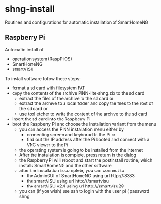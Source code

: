 # shng-install
Routines and configurations for automatic installation of SmartHomeNG

## Raspberry Pi
Automatic install of 
- operation system (RaspPi OS) 
- SmartHomeNG 
- smartVISU 

To install software follow these steps:

- format a sd card with filesystem FAT
- copy the contents of the archive PINN-lite-shng.zip to the sd card
  - extract the files of the archive to the sd card   or
  - extract the archive to a local folder and copy the files to the root of the sd card   or
  - use tool etcher to write the content of the archive to the sd card
- insert the sd card into the Raspberry Pi
- boot the Raspberry Pi and choose the Installation variant from the menu
  - you can access the PINN installation menu either by 
    - connecting screen and keyborad to the Pi   or
    - find out the IP address after the Pi booted and connect with a VNC viewer to the Pi
  - the operating system is going to be installed from the internet
  - After the installation is complete, press return in the dialog 
  - the Raspberry Pi will reboot and start the postinstall routine, which installs SmartHomeNG and the other software
  - after the installation is complete, you can connect to 
    - the AdminGUI of SmartHomeNG using url http://<ip of pi>:8383
    - the smartVISU using url http://<ip of pi>/smartvisu
    - the smartVISU v2.8 using url http://<ip of pi>/smartvisu28
  - you can (if you wish) use ssh to login with the user pi ( password shng
